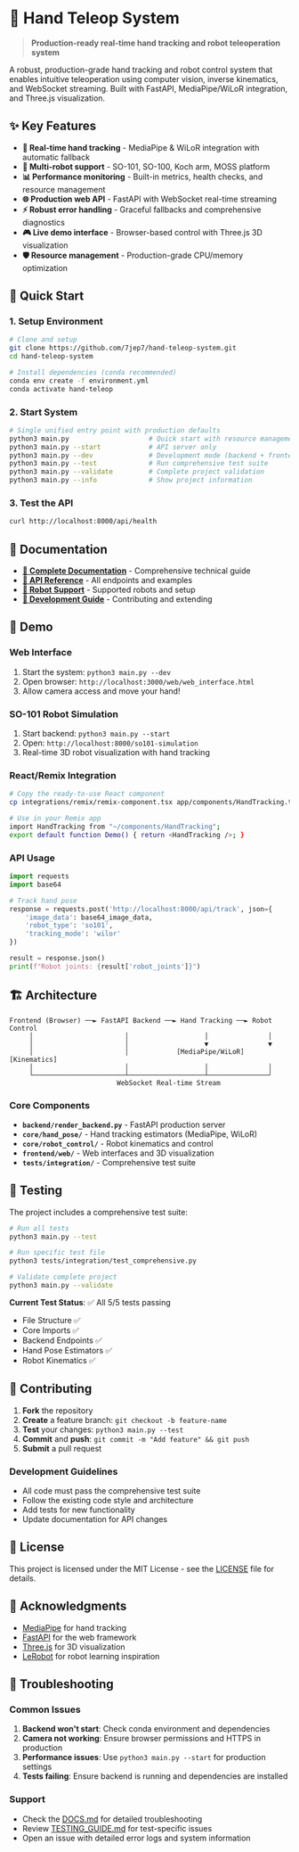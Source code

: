 # 🤖 Hand Teleop System

> **Production-ready real-time hand tracking and robot teleoperation system**

A robust, production-grade hand tracking and robot control system that enables intuitive teleoperation using computer vision, inverse kinematics, and WebSocket streaming. Built with FastAPI, MediaPipe/WiLoR integration, and Three.js visualization.

## ✨ Key Features

- **🎯 Real-time hand tracking** - MediaPipe & WiLoR integration with automatic fallback
- **🤖 Multi-robot support** - SO-101, SO-100, Koch arm, MOSS platform
- **📊 Performance monitoring** - Built-in metrics, health checks, and resource management
- **🌐 Production web API** - FastAPI with WebSocket real-time streaming
- **⚡ Robust error handling** - Graceful fallbacks and comprehensive diagnostics
- **🎮 Live demo interface** - Browser-based control with Three.js 3D visualization
- **🛡️ Resource management** - Production-grade CPU/memory optimization

## 🚀 Quick Start

### 1. Setup Environment
```bash
# Clone and setup
git clone https://github.com/7jep7/hand-teleop-system.git
cd hand-teleop-system

# Install dependencies (conda recommended)
conda env create -f environment.yml
conda activate hand-teleop
```

### 2. Start System

```bash
# Single unified entry point with production defaults
python3 main.py                    # Quick start with resource management
python3 main.py --start            # API server only
python3 main.py --dev              # Development mode (backend + frontend)
python3 main.py --test             # Run comprehensive test suite
python3 main.py --validate         # Complete project validation
python3 main.py --info             # Show project information
```

### 3. Test the API
```bash
curl http://localhost:8000/api/health
```

## 📖 Documentation

- **[📖 Complete Documentation](DOCS.md)** - Comprehensive technical guide
- **[🚀 API Reference](DOCS.md#api-reference)** - All endpoints and examples
- **[🤖 Robot Support](DOCS.md#robot-support)** - Supported robots and setup
- **[🔧 Development Guide](DOCS.md#development)** - Contributing and extending

## 🎯 Demo

### Web Interface
1. Start the system: `python3 main.py --dev`
2. Open browser: `http://localhost:3000/web/web_interface.html`
3. Allow camera access and move your hand!

### SO-101 Robot Simulation
1. Start backend: `python3 main.py --start`
2. Open: `http://localhost:8000/so101-simulation`
3. Real-time 3D robot visualization with hand tracking

### React/Remix Integration
```bash
# Copy the ready-to-use React component
cp integrations/remix/remix-component.tsx app/components/HandTracking.tsx

# Use in your Remix app
import HandTracking from "~/components/HandTracking";
export default function Demo() { return <HandTracking />; }
```

### API Usage
```python
import requests
import base64

# Track hand pose
response = requests.post('http://localhost:8000/api/track', json={
    'image_data': base64_image_data,
    'robot_type': 'so101',
    'tracking_mode': 'wilor'
})

result = response.json()
print(f"Robot joints: {result['robot_joints']}")
```

## 🏗️ Architecture

```
Frontend (Browser) ──► FastAPI Backend ──► Hand Tracking ──► Robot Control
     │                       │                   │               │
     │                       │                   ▼               ▼
     │                       │            [MediaPipe/WiLoR]  [Kinematics]
     │                       │                   │               │
     └───────────────────────┴───────────────────┴───────────────┘
                           WebSocket Real-time Stream
```

### Core Components

- **`backend/render_backend.py`** - FastAPI production server
- **`core/hand_pose/`** - Hand tracking estimators (MediaPipe, WiLoR)
- **`core/robot_control/`** - Robot kinematics and control
- **`frontend/web/`** - Web interfaces and 3D visualization
- **`tests/integration/`** - Comprehensive test suite

## 🧪 Testing

The project includes a comprehensive test suite:

```bash
# Run all tests
python3 main.py --test

# Run specific test file
python3 tests/integration/test_comprehensive.py

# Validate complete project
python3 main.py --validate
```

**Current Test Status**: ✅ All 5/5 tests passing
- File Structure ✅
- Core Imports ✅  
- Backend Endpoints ✅
- Hand Pose Estimators ✅
- Robot Kinematics ✅

## 🤝 Contributing

1. **Fork** the repository
2. **Create** a feature branch: `git checkout -b feature-name`
3. **Test** your changes: `python3 main.py --test`
4. **Commit** and **push**: `git commit -m "Add feature" && git push`
5. **Submit** a pull request

### Development Guidelines

- All code must pass the comprehensive test suite
- Follow the existing code style and architecture
- Add tests for new functionality
- Update documentation for API changes

## 📄 License

This project is licensed under the MIT License - see the [LICENSE](LICENSE) file for details.

## 🙏 Acknowledgments

- [MediaPipe](https://google.github.io/mediapipe/) for hand tracking
- [FastAPI](https://fastapi.tiangolo.com/) for the web framework
- [Three.js](https://threejs.org/) for 3D visualization
- [LeRobot](https://github.com/huggingface/lerobot) for robot learning inspiration

## 🔧 Troubleshooting

### Common Issues

1. **Backend won't start**: Check conda environment and dependencies
2. **Camera not working**: Ensure browser permissions and HTTPS in production
3. **Performance issues**: Use `python3 main.py --start` for production settings
4. **Tests failing**: Ensure backend is running and dependencies are installed

### Support

- Check the [DOCS.md](DOCS.md) for detailed troubleshooting
- Review [TESTING_GUIDE.md](TESTING_GUIDE.md) for test-specific issues
- Open an issue with detailed error logs and system information
